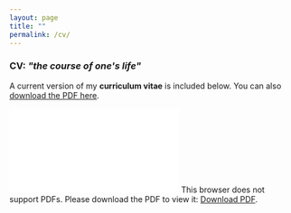 ```yaml
---
layout: page
title: ""
permalink: /cv/
---
```


### CV: _"the course of one's life"_

A current version of my **curriculum vitae** is included below. You can also [download the PDF here](/img/rap-rmarkdown-cv.pdf).

<!--(https://www.dropbox.com/s/jh19qlprx4xroc4/rap-rmarkdown-cv.pdf).-->

<object data="/img/rap-rmarkdown-cv.pdf" type="application/pdf" width="800px" height="800px">
    <embed src="/img/rap-rmarkdown-cv.pdf">
        This browser does not support PDFs. Please download the PDF to view it: <a href="/pdf/Wohlfeil_CV_GRIN.pdf">Download PDF</a>.</p>
    </embed>
</object>

<!--{% include embedpdf.html code="jh19qlprx4xroc4/rap-rmarkdown-cv.pdf" width=100 height=800 %}-->
